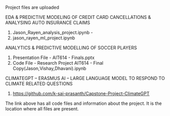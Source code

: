 Project files are uploaded

EDA & PREDICTIVE MODELING OF CREDIT CARD CANCELLATIONS & ANALYSING AUTO INSURANCE CLAIMS
1) Jason_Rayen_analysis_project.ipynb - 
2) jason_rayen_ml_project.ipynb

ANALYTICS & PREDICTIVE MODELLING OF SOCCER PLAYERS
1) Presentation File - AIT614 - Finals.pptx
2) Code File - Research Project AIT614 - Final Copy(Jason,Vishay,Dhavani).ipynb

CLIMATEGPT – ERASMUS AI – LARGE LANGUAGE MODEL TO RESPOND TO CLIMATE RELATED QUESTIONS
1) https://github.com/k-sai-prasanth/Capstone-Project-ClimateGPT

The link above has all code files and information about the project. It is the location where all files are present.
